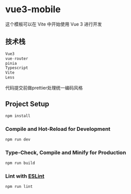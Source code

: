 # vue3-mobile

这个模板可以在 Vite 中开始使用 Vue 3 进行开发

## 技术栈

```ts
Vue3
vue-router
pinia
Typescript
Vite
Less
```

代码提交前做prettier处理统一编码风格

## Project Setup

```sh
npm install
```

### Compile and Hot-Reload for Development

```sh
npm run dev
```

### Type-Check, Compile and Minify for Production

```sh
npm run build
```

### Lint with [ESLint](https://eslint.org/)

```sh
npm run lint
```
